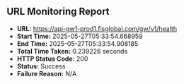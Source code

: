 ## URL Monitoring Report

- **URL:** https://api-gw1-prod1.fisglobal.com/gw/v1/health
- **Start Time:** 2025-05-27T05:33:54.668959
- **End Time:** 2025-05-27T05:33:54.908185
- **Total Time Taken:** 0.239226 seconds
- **HTTP Status Code:** 200
- **Status:** Success
- **Failure Reason:** N/A
